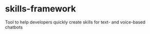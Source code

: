 # skills-framework
Tool to help developers quickly create skills for text- and voice-based chatbots
